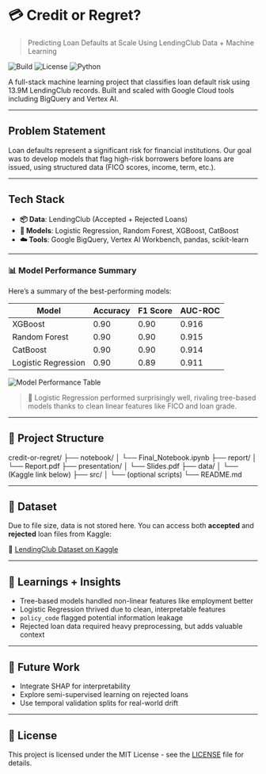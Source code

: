 # 💳 Credit or Regret?
> Predicting Loan Defaults at Scale Using LendingClub Data + Machine Learning

![Build](https://img.shields.io/badge/build-success-brightgreen)
![License](https://img.shields.io/github/license/DhaivatN/credit-or-regret)
![Python](https://img.shields.io/badge/python-3.10-blue)

A full-stack machine learning project that classifies loan default risk using 13.9M LendingClub records. Built and scaled with Google Cloud tools including BigQuery and Vertex AI.

---

## Problem Statement
Loan defaults represent a significant risk for financial institutions. Our goal was to develop models that flag high-risk borrowers before loans are issued, using structured data (FICO scores, income, term, etc.).

---

## Tech Stack
- **📦 Data**: LendingClub (Accepted + Rejected Loans)
- **🧠 Models**: Logistic Regression, Random Forest, XGBoost, CatBoost
- **☁️ Tools**: Google BigQuery, Vertex AI Workbench, pandas, scikit-learn

---

### 📊 Model Performance Summary

Here’s a summary of the best-performing models:

| Model              | Accuracy | F1 Score | AUC-ROC |
|-------------------|----------|----------|---------|
| XGBoost            | 0.90     | 0.90     | 0.916   |
| Random Forest      | 0.90     | 0.90     | 0.915   |
| CatBoost           | 0.90     | 0.90     | 0.914   |
| Logistic Regression| 0.90     | 0.89     | 0.911   |

![Model Performance Table](assets/model_comparison.png)

> 📌 Logistic Regression performed surprisingly well, rivaling tree-based models thanks to clean linear features like FICO and loan grade.

---

## 🧪 Project Structure

credit-or-regret/
├── notebook/
│ └── Final_Notebook.ipynb
├── report/
│ └── Report.pdf
├── presentation/
│ └── Slides.pdf
├── data/
│ └── (Kaggle link below)
├── src/
│ └── (optional scripts)
└── README.md

---

## 📁 Dataset

Due to file size, data is not stored here. You can access both **accepted** and **rejected** loan files from Kaggle:

🔗 [LendingClub Dataset on Kaggle](https://www.kaggle.com/datasets/wordsforthewise/lending-club)

---

## 🧠 Learnings + Insights

- Tree-based models handled non-linear features like employment better
- Logistic Regression thrived due to clean, interpretable features
- `policy_code` flagged potential information leakage
- Rejected loan data required heavy preprocessing, but adds valuable context

---

## 🔭 Future Work

- Integrate SHAP for interpretability
- Explore semi-supervised learning on rejected loans
- Use temporal validation splits for real-world drift

---

## 📄 License

This project is licensed under the MIT License - see the [LICENSE](LICENSE) file for details.

